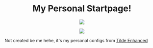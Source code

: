 <h1 align="center"> My Personal Startpage! </h1>

<p align="center"> <img src="https://user-images.githubusercontent.com/105821940/206528767-009ee048-9c1b-4df9-92c5-0f450bbf6613.png"/> </p>

<p align="center"> <img src="https://user-images.githubusercontent.com/105821940/206528961-d76b29c5-6f54-49aa-95cf-07cc85690d00.png"/> </p>

Not created be me hehe, it's my personal configs from [Tilde Enhanced](https://github.com/Ozencb/tilde-enhanced)
